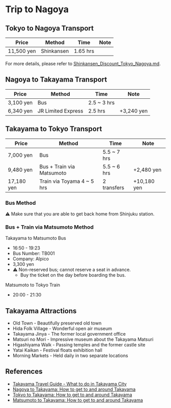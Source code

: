 # Trip to Nagoya

## Tokyo to Nagoya Transport

| Price     | Method             | Time        | Note       |
| --------- | ------------------ | ----------- | ---------- |
| 11,500 yen | Shinkansen         | 1.65 hrs     |            |

For more details, please refer to [Shinkansen_Discount_Tokyo_Nagoya.md](Shinkansen_Discount_Tokyo_Nagoya.md).

## Nagoya to Takayama Transport

| Price     | Method             | Time        | Note       |
| --------- | ------------------ | ----------- | ---------- |
| 3,100 yen | Bus                | 2.5 ~ 3 hrs |            |
| 6,340 yen | JR Limited Express | 2.5 hrs     | +3,240 yen |

## Takayama to Tokyo Transport

| Price      | Method                     | Time        | Note        |
| ---------- | -------------------------- | ----------- | ----------- |
| 7,000 yen  | Bus                        | 5.5 ~ 7 hrs |             |
| 9,480 yen  | Bus + Train via Matsumoto  | 5.5 ~ 6 hrs | +2,480 yen  |
| 17,180 yen | Train via Toyama 4 ~ 5 hrs | 2 transfers | +10,180 yen |

### Bus Method
⚠️ Make sure that you are able to get back home from Shinjuku station.

### Bus + Train via Matsumoto Method

Takayama to Matsumoto Bus
* 16:50 - 19:23
* Bus Number: TB001
* Company: Alpico
* 3,300 yen
* ⚠️ Non-reserved bus; cannot reserve a seat in advance.
  * Buy the ticket on the day before boarding the bus.

Matsumoto to Tokyo Train
* 20:00 - 21:30

## Takayama Attractions

* Old Town - Beautifully preserved old town
* Hida Folk Village - Wonderful open air museum
* Takayama Jinya - The former local government office
* Matsuri no Mori - Impressive museum about the Takayama Matsuri
* Higashiyama Walk - Passing temples and the former castle site
* Yatai Kaikan - Festival floats exhibition hall
* Morning Markets - Held daily in two separate locations

## References
* [Takayama Travel Guide - What to do in Takayama City](https://www.japan-guide.com/e/e5900.html)
* [Nagoya to Takayama: How to get to and around Takayama](https://www.japan-guide.com/e/e5908.html?aFROM=2155_5900)
* [Tokyo to Takayama: How to get to and around Takayama](https://www.japan-guide.com/e/e5908.html?aFROM=2164_5900)
* [Matsumoto to Takayama: How to get to and around Takayama](https://www.japan-guide.com/e/e5908.html?aFROM=5900_6050)
